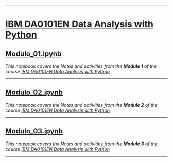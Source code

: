 ___

# [IBM  DA0101EN Data Analysis with Python](https://courses.cognitiveclass.ai/courses/course-v1:CognitiveClass+DA0101EN+v1/course/)
## [Modulo_01.ipynb](https://github.com/PosgradoMNA/actividades-de-aprendizaje-fco-parga/blob/main/IBM/02_DA0101EN/Modulo_1.ipynb)
_This notebook covers the Notes and activities from the **Module 1** of the course [IBM  DA0101EN Data Analysis with Python](https://courses.cognitiveclass.ai/courses/course-v1:CognitiveClass+DA0101EN+v1/course/)_ 

___
## [Modulo_02.ipynb](https://github.com/PosgradoMNA/actividades-de-aprendizaje-fco-parga/blob/main/IBM/02_DA0101EN/Modulo_2.ipynb)
_This notebook covers the Notes and activities from the **Module 2** of the course [IBM  DA0101EN Data Analysis with Python](https://courses.cognitiveclass.ai/courses/course-v1:CognitiveClass+DA0101EN+v1/course/)_ 

___
## [Modulo_03.ipynb](https://github.com/PosgradoMNA/actividades-de-aprendizaje-fco-parga/blob/main/IBM/02_DA0101EN/Modulo_3.ipynb)
_This notebook covers the Notes and activities from the **Module 3** of the course [IBM  DA0101EN Data Analysis with Python](https://courses.cognitiveclass.ai/courses/course-v1:CognitiveClass+DA0101EN+v1/course/)_ 

___
